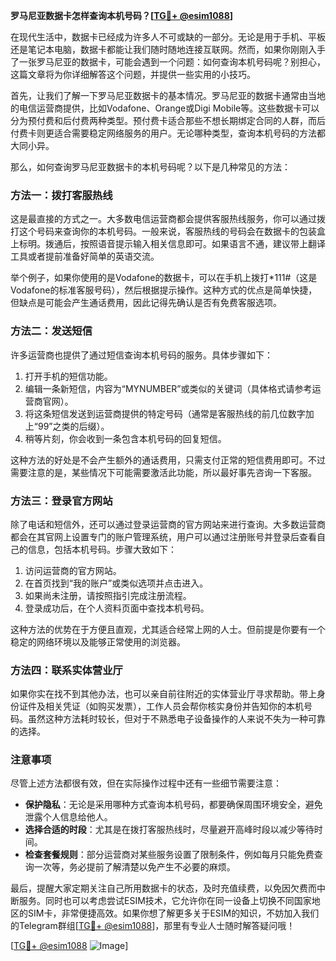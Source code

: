 **罗马尼亚数据卡怎样查询本机号码？[[TG💪+ @esim1088](https://t.me/s/esim1088)]**

在现代生活中，数据卡已经成为许多人不可或缺的一部分。无论是用于手机、平板还是笔记本电脑，数据卡都能让我们随时随地连接互联网。然而，如果你刚刚入手了一张罗马尼亚的数据卡，可能会遇到一个问题：如何查询本机号码呢？别担心，这篇文章将为你详细解答这个问题，并提供一些实用的小技巧。

首先，让我们了解一下罗马尼亚数据卡的基本情况。罗马尼亚的数据卡通常由当地的电信运营商提供，比如Vodafone、Orange或Digi Mobile等。这些数据卡可以分为预付费和后付费两种类型。预付费卡适合那些不想长期绑定合同的人群，而后付费卡则更适合需要稳定网络服务的用户。无论哪种类型，查询本机号码的方法都大同小异。

那么，如何查询罗马尼亚数据卡的本机号码呢？以下是几种常见的方法：

### 方法一：拨打客服热线

这是最直接的方式之一。大多数电信运营商都会提供客服热线服务，你可以通过拨打这个号码来查询你的本机号码。一般来说，客服热线的号码会在数据卡的包装盒上标明。拨通后，按照语音提示输入相关信息即可。如果语言不通，建议带上翻译工具或者提前准备好简单的英语交流。

举个例子，如果你使用的是Vodafone的数据卡，可以在手机上拨打*111#（这是Vodafone的标准客服号码），然后根据提示操作。这种方式的优点是简单快捷，但缺点是可能会产生通话费用，因此记得先确认是否有免费客服选项。

### 方法二：发送短信

许多运营商也提供了通过短信查询本机号码的服务。具体步骤如下：

1. 打开手机的短信功能。
2. 编辑一条新短信，内容为“MYNUMBER”或类似的关键词（具体格式请参考运营商官网）。
3. 将这条短信发送到运营商提供的特定号码（通常是客服热线的前几位数字加上“99”之类的后缀）。
4. 稍等片刻，你会收到一条包含本机号码的回复短信。

这种方法的好处是不会产生额外的通话费用，只需支付正常的短信费用即可。不过需要注意的是，某些情况下可能需要激活此功能，所以最好事先咨询一下客服。

### 方法三：登录官方网站

除了电话和短信外，还可以通过登录运营商的官方网站来进行查询。大多数运营商都会在其官网上设置专门的账户管理系统，用户可以通过注册账号并登录后查看自己的信息，包括本机号码。步骤大致如下：

1. 访问运营商的官方网站。
2. 在首页找到“我的账户”或类似选项并点击进入。
3. 如果尚未注册，请按照指引完成注册流程。
4. 登录成功后，在个人资料页面中查找本机号码。

这种方法的优势在于方便且直观，尤其适合经常上网的人士。但前提是你要有一个稳定的网络环境以及能够正常使用的浏览器。

### 方法四：联系实体营业厅

如果你实在找不到其他办法，也可以亲自前往附近的实体营业厅寻求帮助。带上身份证件及相关凭证（如购买发票），工作人员会帮你核实身份并告知你的本机号码。虽然这种方法耗时较长，但对于不熟悉电子设备操作的人来说不失为一种可靠的选择。

### 注意事项

尽管上述方法都很有效，但在实际操作过程中还有一些细节需要注意：

- **保护隐私**：无论是采用哪种方式查询本机号码，都要确保周围环境安全，避免泄露个人信息给他人。
- **选择合适的时段**：尤其是在拨打客服热线时，尽量避开高峰时段以减少等待时间。
- **检查套餐规则**：部分运营商对某些服务设置了限制条件，例如每月只能免费查询一次等，务必提前了解清楚以免产生不必要的麻烦。

最后，提醒大家定期关注自己所用数据卡的状态，及时充值续费，以免因欠费而中断服务。同时也可以考虑尝试ESIM技术，它允许你在同一设备上切换不同国家地区的SIM卡，非常便捷高效。如果你想了解更多关于ESIM的知识，不妨加入我们的Telegram群组[[TG💪+ @esim1088](https://t.me/s/esim1088)]，那里有专业人士随时解答疑问哦！

[[TG💪+ @esim1088](https://t.me/s/esim1088) ![Image](https://i.postimg.cc/4NQfJmqS/Snipaste-2025-05-13-00-14-12.png)]